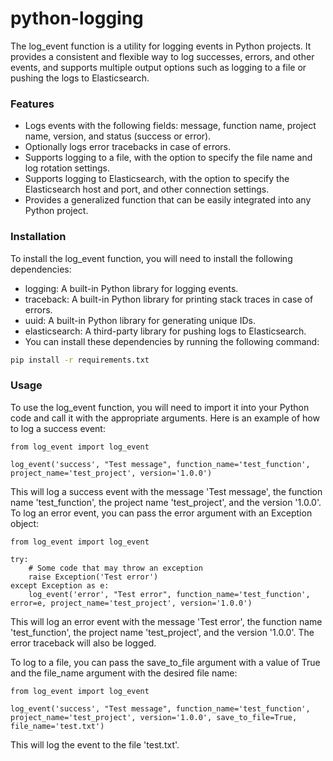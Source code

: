 # python-logging

The log_event function is a utility for logging events in Python projects. It provides a consistent and flexible way to log successes, errors, and other events, and supports multiple output options such as logging to a file or pushing the logs to Elasticsearch.

### Features
- Logs events with the following fields: message, function name, project name, version, and status (success or error).
- Optionally logs error tracebacks in case of errors.
- Supports logging to a file, with the option to specify the file name and log rotation settings.
- Supports logging to Elasticsearch, with the option to specify the Elasticsearch host and port, and other connection settings.
- Provides a generalized function that can be easily integrated into any Python project.

### Installation
To install the log_event function, you will need to install the following dependencies:
- logging: A built-in Python library for logging events.
- traceback: A built-in Python library for printing stack traces in case of errors.
- uuid: A built-in Python library for generating unique IDs.
- elasticsearch: A third-party library for pushing logs to Elasticsearch.
- You can install these dependencies by running the following command:

```bash
pip install -r requirements.txt
```

### Usage
To use the log_event function, you will need to import it into your Python code and call it with the appropriate arguments.
Here is an example of how to log a success event:
```python3
from log_event import log_event

log_event('success', "Test message", function_name='test_function', project_name='test_project', version='1.0.0')
```

This will log a success event with the message 'Test message', the function name 'test_function', the project name 'test_project', and the version '1.0.0'.
To log an error event, you can pass the error argument with an Exception object:
```python3
from log_event import log_event

try:
    # Some code that may throw an exception
    raise Exception('Test error')
except Exception as e:
    log_event('error', "Test error", function_name='test_function', error=e, project_name='test_project', version='1.0.0')
```
This will log an error event with the message 'Test error', the function name 'test_function', the project name 'test_project', and the version '1.0.0'. The error traceback will also be logged.

To log to a file, you can pass the save_to_file argument with a value of True and the file_name argument with the desired file name:
```python3
from log_event import log_event

log_event('success', "Test message", function_name='test_function', project_name='test_project', version='1.0.0', save_to_file=True, file_name='test.txt')
```
This will log the event to the file 'test.txt'.